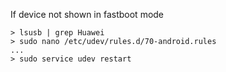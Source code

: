 If device not shown in fastboot mode

```
> lsusb | grep Huawei
> sudo nano /etc/udev/rules.d/70-android.rules
...
> sudo service udev restart
```

